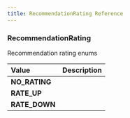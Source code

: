 ```yaml
---
title: RecommendationRating Reference
---
```


### RecommendationRating
Recommendation rating enums
<table>
<thead>
<th align="left">Value</th>
<th align="left">Description</th>
</thead>
<tbody>
<tr>
<td valign="top"><strong>NO_RATING</strong></td>
<td></td>
</tr>
<tr>
<td valign="top"><strong>RATE_UP</strong></td>
<td></td>
</tr>
<tr>
<td valign="top"><strong>RATE_DOWN</strong></td>
<td></td>
</tr>
</tbody>
</table>